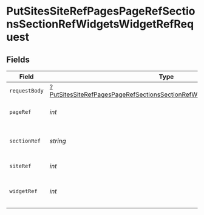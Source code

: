 # PutSitesSiteRefPagesPageRefSectionsSectionRefWidgetsWidgetRefRequest


## Fields

| Field                                                                                                                                                                            | Type                                                                                                                                                                             | Required                                                                                                                                                                         | Description                                                                                                                                                                      |
| -------------------------------------------------------------------------------------------------------------------------------------------------------------------------------- | -------------------------------------------------------------------------------------------------------------------------------------------------------------------------------- | -------------------------------------------------------------------------------------------------------------------------------------------------------------------------------- | -------------------------------------------------------------------------------------------------------------------------------------------------------------------------------- |
| `requestBody`                                                                                                                                                                    | [?PutSitesSiteRefPagesPageRefSectionsSectionRefWidgetsWidgetRefRequestBody](../../models/operations/PutSitesSiteRefPagesPageRefSectionsSectionRefWidgetsWidgetRefRequestBody.md) | :heavy_minus_sign:                                                                                                                                                               | N/A                                                                                                                                                                              |
| `pageRef`                                                                                                                                                                        | *int*                                                                                                                                                                            | :heavy_check_mark:                                                                                                                                                               | Reference of the page on the site                                                                                                                                                |
| `sectionRef`                                                                                                                                                                     | *string*                                                                                                                                                                         | :heavy_check_mark:                                                                                                                                                               | Reference of the section on the page                                                                                                                                             |
| `siteRef`                                                                                                                                                                        | *int*                                                                                                                                                                            | :heavy_check_mark:                                                                                                                                                               | Reference of the site                                                                                                                                                            |
| `widgetRef`                                                                                                                                                                      | *int*                                                                                                                                                                            | :heavy_check_mark:                                                                                                                                                               | Reference of the widget in the section                                                                                                                                           |